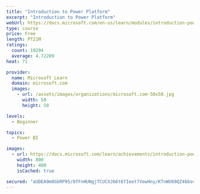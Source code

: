 ```yaml
---
title: "Introduction to Power Platform"
excerpt: "Introduction to Power Platform"
webUrl: https://docs.microsoft.com/en-us/learn/modules/introduction-power-platform/
type: course
price: Free
length: PT21M
ratings:
  count: 19294
  average: 4.72209
heat: 71

provider:
  name: Microsoft Learn
  domain: microsoft.com
  images:
    - url: /assets/images/organizations/microsoft.com-50x50.jpg
      width: 50
      height: 50

levels:
  - Beginner

topics:
  - Power BI

images:
  - url: https://docs.microsoft.com/learn/achievements/introduction-power-platform-social.png
    width: 800
    height: 400
    isCached: true

secured: "aUDEA9m8GbRP95/0fFnHUNgjTCUCXJ66t6TIeet7VewHny/KTnWU69QZ4bbosgSYwGnZjgWBOLi2HJXmwzfkIMiI4q+7wFq7aG/fI/wFi0Ex5OBJsvXWqMySpS1Cg6ocwWi5mKLH0kUYk0NpmYDGcuUPegksbCIqxPKa/vi00EBGLw5cPpXGNRrz0xrxgcIUKxjywskQccLZZsEwSDMrTc3OdRzcu3xg6s6YodXbzPsc8vgvln7C/1NjslLocYKCYC+xM3hLspexsJOlS4Xw8QwmVDrywsdYtQq057MpPCyxrr5HKSu2njIxbh4/Z05+6TOlbTT11hZJ+k35mdGAOgTETXyNKjvn/zN7v/imVk+2lsiCWr5wmPCxGa08BmA58SF2dWpkpAwlrXvZkHSI7SzIwZgWqw/naeO/kxyxJ5ZNOkFUR3vTpvXHvt+8LkMl;5jt0g3p1RiHAcGuhgrzRow=="
---
```


